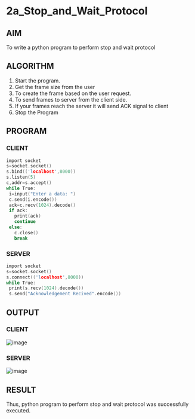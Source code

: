 # 2a_Stop_and_Wait_Protocol
## AIM 
To write a python program to perform stop and wait protocol
## ALGORITHM
1. Start the program.
2. Get the frame size from the user
3. To create the frame based on the user request.
4. To send frames to server from the client side.
5. If your frames reach the server it will send ACK signal to client
6. Stop the Program
## PROGRAM
### CLIENT
```C
import socket
s=socket.socket()
s.bind(('localhost',8000))
s.listen(5)
c,addr=s.accept()
while True:
 i=input("Enter a data: ")
 c.send(i.encode())
 ack=c.recv(1024).decode()
 if ack:
   print(ack)
   continue
 else:
   c.close()
   break
```
### SERVER
```C
import socket
s=socket.socket()
s.connect(('localhost',8000))
while True:
 print(s.recv(1024).decode())
 s.send("Acknowledgement Recived".encode())
```

## OUTPUT
### CLIENT
![image](https://github.com/Safeeq-Fazil/2a_Stop_and_Wait_Protocol/assets/118680361/94f931d2-c21a-4444-b829-1a6c87b27327)

### SERVER
![image](https://github.com/Safeeq-Fazil/2a_Stop_and_Wait_Protocol/assets/118680361/ca9148ef-31d6-4f3b-8a74-ba1ae681203f)

## RESULT
Thus, python program to perform stop and wait protocol was successfully executed.
